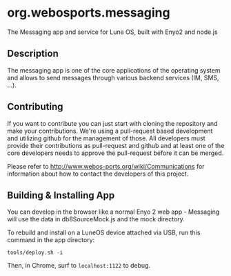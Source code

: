 org.webosports.messaging
========================

The Messaging app and service for Lune OS, built with Enyo2 and node.js

Description
-----------
The messaging app is one of the core applications of the operating system and allows to
send messages through various backend services (IM, SMS, ...).

## Contributing

If you want to contribute you can just start with cloning the repository and make your
contributions. We're using a pull-request based development and utilizing github for the
management of those. All developers must provide their contributions as pull-request and
github and at least one of the core developers needs to approve the pull-request before it
can be merged.

Please refer to http://www.webos-ports.org/wiki/Communications for information about how to
contact the developers of this project.


## Building & Installing App

You can develop in the browser like a normal Enyo 2 web app - 
Messaging will use the data in db8SourceMock.js and the mock directory.


To rebuild and install on a LuneOS device attached via USB, run this command in the app directory:

`tools/deploy.sh -i`

Then, in Chrome, surf to `localhost:1122` to debug.

